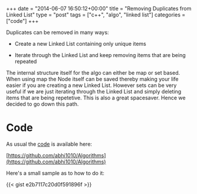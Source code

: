 +++
date = "2014-06-07 16:50:12+00:00"
title = "Removing Duplicates from Linked List"
type = "post"
tags = ["c++", "algo", "linked list"]
categories = ["code"]
+++

Duplicates can be removed in many ways:



	
  * Create a new Linked List containing only unique items

	
  * Iterate through the Linked List and keep removing items that are being repeated


The internal structure itself for the algo can either be map or set based. When using map the Node itself can be saved thereby making your life easier if you are creating a new Linked List. However sets can be very useful if we are just iterating through the Linked List and simply deleting items that are being repetetive. This is also a great spacesaver. Hence we decided to go down this path.


# Code


As usual the [code](https://github.com/abhi1010/Algorithms/blob/master/Algo_codes/Node.cpp) is available here:

[https://github.com/abhi1010/Algorithms](https://github.com/abhi1010/Algorithms)

Here's a small sample as to how to do it:

{{< gist e2b7117c20d0f591896f >}}


